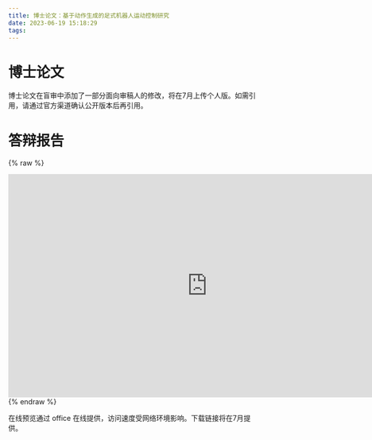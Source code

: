 ```yaml
---
title: 博士论文：基于动作生成的足式机器人运动控制研究
date: 2023-06-19 15:18:29
tags:
---
```


# 博士论文

博士论文在盲审中添加了一部分面向审稿人的修改，将在7月上传个人版。如需引用，请通过官方渠道确认公开版本后再引用。

# 答辩报告

{% raw %}
<iframe src="https://onedrive.live.com/embed?resid=CC8A8CA04F54FC82%2149639&amp;authkey=%21AI-c--sDoJECOKI&amp;em=2&amp;wdAr=1.7777777777777777" width="800px" height="450px" frameborder="0">这是嵌入 <a target="_blank" href="https://office.com">Microsoft Office</a> 演示文稿，由 <a target="_blank" href="https://office.com/webapps">Office</a> 提供支持。</iframe>
{% endraw %}

在线预览通过 office 在线提供，访问速度受网络环境影响。下载链接将在7月提供。